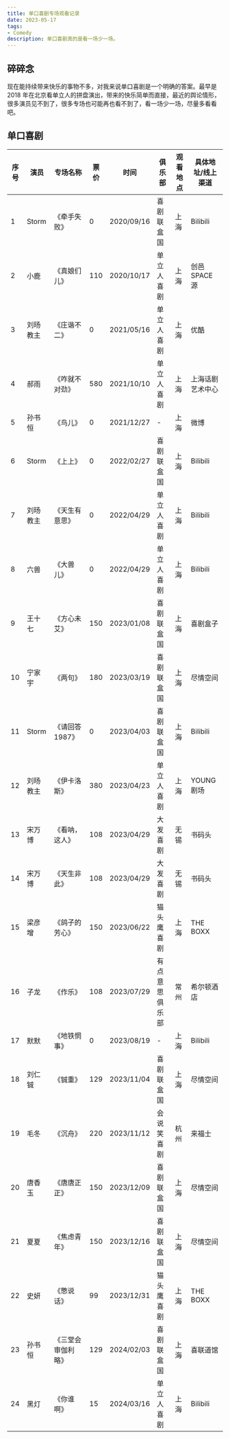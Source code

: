 ```yaml
---
title: 单口喜剧专场观看记录
date: 2023-05-17
tags:
- Comedy
description: 单口喜剧真的是看一场少一场。
---
```


## 碎碎念

现在能持续带来快乐的事物不多，对我来说单口喜剧是一个明确的答案。最早是 2018 年在北京看单立人的拼盘演出，带来的快乐简单而直接，最近的舆论情形，很多演员见不到了，很多专场也可能再也看不到了，看一场少一场，尽量多看看吧。

## 单口喜剧


| 序号 | 演员    | 专场名称     | 票价 | 时间         | 俱乐部     | 观看地点 | 具体地址/线上渠道 |
| -----| ----- | --------- | -------- | ---------- | ------- | ---- | --------- |
| 1  | Storm | 《牵手失败》 | 0  | 2020/09/16 | 喜剧联盒国   | 上海   | Bilibili  |
| 2  | 小鹿    | 《真娘们儿》  | 110 | 2020/10/17 | 单立人喜剧   | 上海   | 创邑SPACE源  |
| 3  | 刘旸教主  | 《庄谐不二》  | 0 | 2021/05/16 | 单立人喜剧   | 上海   | 优酷        |
| 4  | 郝雨    | 《咋就不对劲》 | 580 | 2021/10/10 | 单立人喜剧   | 上海   | 上海话剧艺术中心  |
| 5  | 孙书恒   | 《鸟儿》   | 0  | 2021/12/27 | -       | 上海   | 微博        |
| 6  | Storm | 《上上》   | 0  | 2022/02/27 | 喜剧联盒国   | 上海   | Bilibili  |
| 7  | 刘旸教主  | 《天生有意思》 | 0 | 2022/04/29 | 单立人喜剧   | 上海   | Bilibili  |
| 8  | 六兽    | 《大兽儿》   | 0  | 2022/04/29 | 单立人喜剧   | 上海   | Bilibili  |
| 9  | 王十七   | 《方心未艾》  | 150 | 2023/01/08 | 喜剧联盒国   | 上海   | 喜剧盒子      |
| 10 | 宁家宇   | 《两句》      | 180 | 2023/03/19 | 喜剧联盒国   | 上海   | 尽情空间      |
| 11 | Storm | 《请回答1987》 | 0 |2023/04/03 | 喜剧联盒国   | 上海   | Bilibili  |
| 12 | 刘旸教主  | 《伊卡洛斯》 | 380  | 2023/04/23 | 单立人喜剧   | 上海   | YOUNG剧场   |
| 13 | 宋万博   | 《看呐，这人》| 108 | 2023/04/29 | 大发喜剧    | 无锡   | 书码头       |
| 14 | 宋万博   | 《天生非此》 | 108  | 2023/04/29 | 大发喜剧    | 无锡   | 书码头       |
| 15 | 梁彦增   | 《鸽子的芳心》 | 150  | 2023/06/22 | 猫头鹰喜剧   | 上海   | THE BOXX  |
| 16 | 子龙    | 《作乐》      | 108 | 2023/07/29 | 有点意思俱乐部 | 常州   | 希尔顿酒店     |
| 17 | 默默    | 《地铁惘事》    | 0 | 2023/08/19 | -       | 上海   | Bilibili  |
| 18 | 刘仁铖  | 《铖重》        | 129 | 2023/11/04 | 喜剧联盒国  | 上海 | 尽情空间 |  
| 19 | 毛冬    |  《沉舟》       | 220 |2023/11/12 | 会说笑喜剧 | 杭州 | 来福士  |
| 20 | 唐香玉  | 《唐唐正正》    | 150 |2023/12/09 | 喜剧联盒国  | 上海 | 尽情空间 | 
| 21 | 夏夏    | 《焦虑青年》    | 150 | 2023/12/16 |喜剧联盒国  | 上海 | 尽情空间 |  
| 22 | 史妍    | 《憋说话》     | 99 | 2023/12/31   | 猫头鹰喜剧 | 上海 | THE BOXX | 
| 23 | 孙书恒  | 《三堂会审伽利略》 | 129 | 2024/02/03 | 喜剧联盒国 | 上海 | 喜联道馆 | 
| 24 | 黑灯    | 《你谁啊》 | 15 | 2024/03/16 | 单立人喜剧 | 上海 | Bilibili |